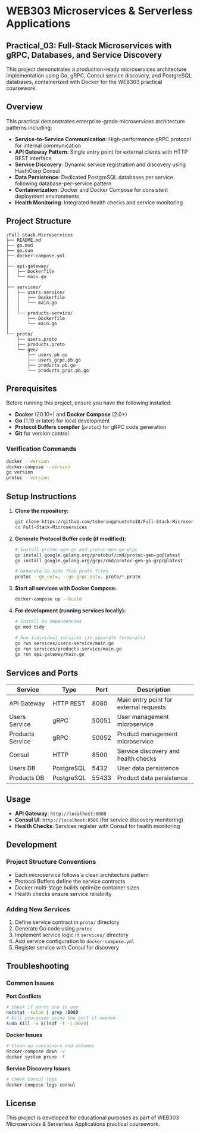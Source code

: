 # WEB303 Microservices & Serverless Applications

## Practical_03: Full-Stack Microservices with gRPC, Databases, and Service Discovery

This project demonstrates a production-ready microservices architecture implementation using Go, gRPC, Consul service discovery, and PostgreSQL databases, containerized with Docker for the WEB303 practical coursework.

## Overview

This practical demonstrates enterprise-grade microservices architecture patterns including:

- **Service-to-Service Communication**: High-performance gRPC protocol for internal communication
- **API Gateway Pattern**: Single entry point for external clients with HTTP REST interface
- **Service Discovery**: Dynamic service registration and discovery using HashiCorp Consul
- **Data Persistence**: Dedicated PostgreSQL databases per service following database-per-service pattern
- **Containerization**: Docker and Docker Compose for consistent deployment environments
- **Health Monitoring**: Integrated health checks and service monitoring


## Project Structure

```
/Full-Stack-Microservices
├── README.md
├── go.mod
├── go.sum
├── docker-compose.yml
│
├── api-gateway/
│   ├── Dockerfile
│   └── main.go
│
├── services/
│   ├── users-service/
│   │   ├── Dockerfile
│   │   └── main.go
│   │
│   └── products-service/
│       ├── Dockerfile
│       └── main.go
│
└── proto/
    ├── users.proto
    ├── products.proto
    └── gen/
        ├── users.pb.go
        ├── users_grpc.pb.go
        ├── products.pb.go
        └── products_grpc.pb.go
```

## Prerequisites

Before running this project, ensure you have the following installed:

- **Docker** (20.10+) and **Docker Compose** (2.0+)
- **Go** (1.19 or later) for local development
- **Protocol Buffers compiler** (`protoc`) for gRPC code generation
- **Git** for version control

### Verification Commands

```bash
docker --version
docker-compose --version
go version
protoc --version
```

## Setup Instructions

1. **Clone the repository:**

   ```bash
   git clone https://github.com/tsheringphuntsho18/Full-Stack-Microservices.git
   cd Full-Stack-Microservices
   ```

2. **Generate Protocol Buffer code (if modified):**

   ```bash
   # Install protoc-gen-go and protoc-gen-go-grpc
   go install google.golang.org/protobuf/cmd/protoc-gen-go@latest
   go install google.golang.org/grpc/cmd/protoc-gen-go-grpc@latest

   # Generate Go code from proto files
   protoc --go_out=. --go-grpc_out=. proto/*.proto
   ```

3. **Start all services with Docker Compose:**

   ```bash
   docker-compose up --build
   ```

4. **For development (running services locally):**

   ```bash
   # Install Go dependencies
   go mod tidy

   # Run individual services (in separate terminals)
   go run services/users-service/main.go
   go run services/products-service/main.go
   go run api-gateway/main.go
   ```

## Services and Ports

| Service          | Type       | Port  | Description                            |
| ---------------- | ---------- | ----- | -------------------------------------- |
| API Gateway      | HTTP REST  | 8080  | Main entry point for external requests |
| Users Service    | gRPC       | 50051 | User management microservice           |
| Products Service | gRPC       | 50052 | Product management microservice        |
| Consul           | HTTP       | 8500  | Service discovery and health checks    |
| Users DB         | PostgreSQL | 5432  | User data persistence                  |
| Products DB      | PostgreSQL | 55433 | Product data persistence               |

## Usage

- **API Gateway**: `http://localhost:8080`
- **Consul UI**: `http://localhost:8500` (for service discovery monitoring)
- **Health Checks**: Services register with Consul for health monitoring

## Development

### Project Structure Conventions

- Each microservice follows a clean architecture pattern
- Protocol Buffers define the service contracts
- Docker multi-stage builds optimize container sizes
- Health checks ensure service reliability

### Adding New Services

1. Define service contract in `proto/` directory
2. Generate Go code using `protoc`
3. Implement service logic in `services/` directory
4. Add service configuration to `docker-compose.yml`
5. Register service with Consul for discovery

## Troubleshooting

### Common Issues

**Port Conflicts**

```bash
# Check if ports are in use
netstat -tulpn | grep :8080
# Kill processes using the port if needed
sudo kill -9 $(lsof -t -i:8080)
```

**Docker Issues**

```bash
# Clean up containers and volumes
docker-compose down -v
docker system prune -f
```

**Service Discovery Issues**

```bash
# Check Consul logs
docker-compose logs consul
```

## License

This project is developed for educational purposes as part of WEB303 Microservices & Serverless Applications practical coursework.

